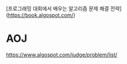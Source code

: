[프로그래밍 대회에서 배우는 알고리즘 문제 해결 전략] (https://book.algospot.com/)

# AOJ
https://www.algospot.com/judge/problem/list/
